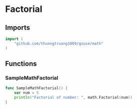 # Factorial

## Imports

```go
import (
	"github.com/thuongtruong1009/gouse/math"
)
```
## Functions


### SampleMathFactorial

```go
func SampleMathFactorial() {
	var num = 5
	println("Factorial of number: ", math.Factorial(num))
}
```
